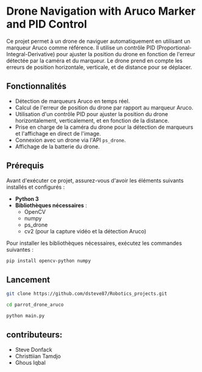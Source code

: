 # Drone Navigation with Aruco Marker and PID Control

Ce projet permet à un drone de naviguer automatiquement en utilisant un marqueur Aruco comme référence. Il utilise un contrôle PID (Proportional-Integral-Derivative) pour ajuster la position du drone en fonction de l'erreur détectée par la caméra et du marqueur. Le drone prend en compte les erreurs de position horizontale, verticale, et de distance pour se déplacer.

## Fonctionnalités
- Détection de marqueurs Aruco en temps réel.
- Calcul de l'erreur de position du drone par rapport au marqueur Aruco.
- Utilisation d'un contrôle PID pour ajuster la position du drone horizontalement, verticalement, et en fonction de la distance.
- Prise en charge de la caméra du drone pour la détection de marqueurs et l'affichage en direct de l'image.
- Connexion avec un drone via l'API `ps_drone`.
- Affichage de la batterie du drone.

## Prérequis
Avant d'exécuter ce projet, assurez-vous d'avoir les éléments suivants installés et configurés :
- **Python 3** 
- **Bibliothèques nécessaires** :
  - OpenCV
  - numpy
  - ps_drone
  - cv2 (pour la capture vidéo et la détection Aruco)

Pour installer les bibliothèques nécessaires, exécutez les commandes suivantes :
```bash
pip install opencv-python numpy
```
## Lancement
```bash
git clone https://github.com/dsteve87/Robotics_projects.git
```
```bash
cd parrot_drone_aruco
```
```bash
python main.py
```
## contributeurs:
- Steve Donfack
- Christtiian Tamdjo
- Ghous Iqbal

